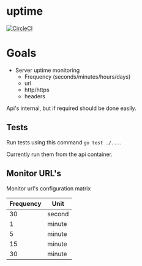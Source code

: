 # uptime

[![CircleCI](https://circleci.com/gh/DefragLabs/uptime/tree/master.svg?style=svg)](https://circleci.com/gh/DefragLabs/uptime/tree/master)

# Goals

- Server uptime monitoring
  - Frequency (seconds/minutes/hours/days)
  - url
  - http/https
  - headers

Api's internal, but if required should be done easily.

## Tests
Run tests using this command `go test ./...`. 

Currently run them from the api container.

## Monitor URL's

Monitor url's configuration matrix

| Frequency | Unit   |
|-----------|--------|
| 30        | second |
| 1         | minute |
| 5         | minute |
| 15        | minute |
| 30        | minute |
